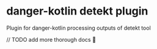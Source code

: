 # danger-kotlin detekt plugin

Plugin for danger-kotlin processing outputs of detekt tool

// TODO add more thorough docs 😬
